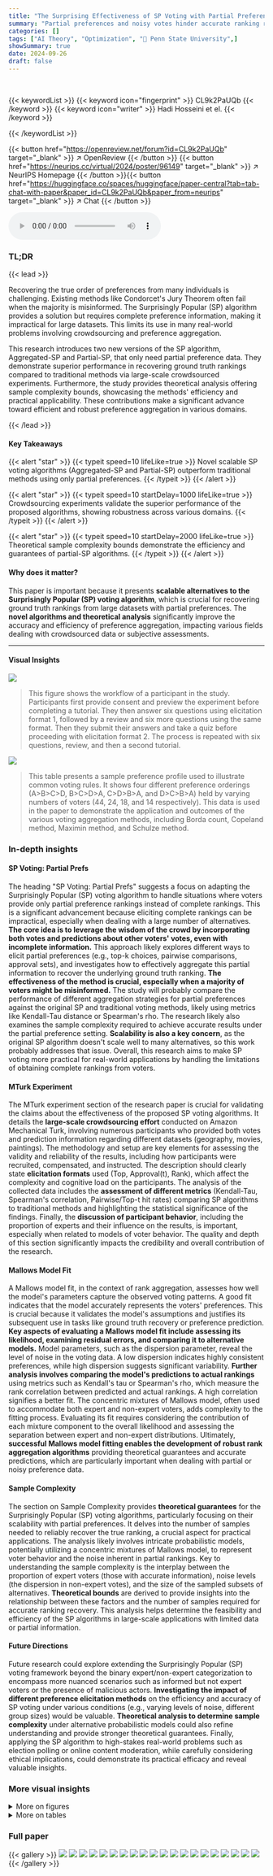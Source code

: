 ```yaml
---
title: "The Surprising Effectiveness of SP Voting with Partial Preferences"
summary: "Partial preferences and noisy votes hinder accurate ranking recovery; this paper introduces scalable SP voting variants, empirically demonstrating superior performance in recovering ground truth ranki..."
categories: []
tags: ["AI Theory", "Optimization", "🏢 Penn State University",]
showSummary: true
date: 2024-09-26
draft: false
---
```


<br>

{{< keywordList >}}
{{< keyword icon="fingerprint" >}} CL9k2PaUQb {{< /keyword >}}
{{< keyword icon="writer" >}} Hadi Hosseini et el. {{< /keyword >}}
 
{{< /keywordList >}}

{{< button href="https://openreview.net/forum?id=CL9k2PaUQb" target="_blank" >}}
↗ OpenReview
{{< /button >}}
{{< button href="https://neurips.cc/virtual/2024/poster/96149" target="_blank" >}}
↗ NeurIPS Homepage
{{< /button >}}{{< button href="https://huggingface.co/spaces/huggingface/paper-central?tab=tab-chat-with-paper&paper_id=CL9k2PaUQb&paper_from=neurips" target="_blank" >}}
↗ Chat
{{< /button >}}



<audio controls>
    <source src="https://ai-paper-reviewer.com/CL9k2PaUQb/podcast.wav" type="audio/wav">
    Your browser does not support the audio element.
</audio>


### TL;DR


{{< lead >}}

Recovering the true order of preferences from many individuals is challenging.  Existing methods like Condorcet's Jury Theorem often fail when the majority is misinformed. The Surprisingly Popular (SP) algorithm provides a solution but requires complete preference information, making it impractical for large datasets. This limits its use in many real-world problems involving crowdsourcing and preference aggregation.

This research introduces two new versions of the SP algorithm, Aggregated-SP and Partial-SP, that only need partial preference data.  They demonstrate superior performance in recovering ground truth rankings compared to traditional methods via large-scale crowdsourced experiments. Furthermore, the study provides theoretical analysis offering sample complexity bounds, showcasing the methods' efficiency and practical applicability. These contributions make a significant advance toward efficient and robust preference aggregation in various domains.

{{< /lead >}}


#### Key Takeaways

{{< alert "star" >}}
{{< typeit speed=10 lifeLike=true >}} Novel scalable SP voting algorithms (Aggregated-SP and Partial-SP) outperform traditional methods using only partial preferences. {{< /typeit >}}
{{< /alert >}}

{{< alert "star" >}}
{{< typeit speed=10 startDelay=1000 lifeLike=true >}} Crowdsourcing experiments validate the superior performance of the proposed algorithms, showing robustness across various domains. {{< /typeit >}}
{{< /alert >}}

{{< alert "star" >}}
{{< typeit speed=10 startDelay=2000 lifeLike=true >}} Theoretical sample complexity bounds demonstrate the efficiency and guarantees of partial-SP algorithms. {{< /typeit >}}
{{< /alert >}}

#### Why does it matter?
This paper is important because it presents **scalable alternatives to the Surprisingly Popular (SP) voting algorithm**, which is crucial for recovering ground truth rankings from large datasets with partial preferences. The **novel algorithms and theoretical analysis** significantly improve the accuracy and efficiency of preference aggregation, impacting various fields dealing with crowdsourced data or subjective assessments.

------
#### Visual Insights



![](https://ai-paper-reviewer.com/CL9k2PaUQb/figures_4_1.jpg)

> This figure shows the workflow of a participant in the study. Participants first provide consent and preview the experiment before completing a tutorial. They then answer six questions using elicitation format 1, followed by a review and six more questions using the same format. Then they submit their answers and take a quiz before proceeding with elicitation format 2. The process is repeated with six questions, review, and then a second tutorial.





![](https://ai-paper-reviewer.com/CL9k2PaUQb/tables_15_1.jpg)

> This table presents a sample preference profile used to illustrate common voting rules.  It shows four different preference orderings (A>B>C>D, B>C>D>A, C>D>B>A, and D>C>B>A) held by varying numbers of voters (44, 24, 18, and 14 respectively). This data is used in the paper to demonstrate the application and outcomes of the various voting aggregation methods, including Borda count, Copeland method, Maximin method, and Schulze method.





### In-depth insights


#### SP Voting: Partial Prefs
The heading "SP Voting: Partial Prefs" suggests a focus on adapting the Surprisingly Popular (SP) voting algorithm to handle situations where voters provide only partial preference rankings instead of complete rankings.  This is a significant advancement because eliciting complete rankings can be impractical, especially when dealing with a large number of alternatives. **The core idea is to leverage the wisdom of the crowd by incorporating both votes and predictions about other voters' votes, even with incomplete information.** This approach likely explores different ways to elicit partial preferences (e.g., top-k choices, pairwise comparisons, approval sets), and investigates how to effectively aggregate this partial information to recover the underlying ground truth ranking. **The effectiveness of the method is crucial, especially when a majority of voters might be misinformed.** The study will probably compare the performance of different aggregation strategies for partial preferences against the original SP and traditional voting methods, likely using metrics like Kendall-Tau distance or Spearman's rho.  The research likely also examines the sample complexity required to achieve accurate results under the partial preference setting.  **Scalability is also a key concern**, as the original SP algorithm doesn't scale well to many alternatives, so this work probably addresses that issue. Overall, this research aims to make SP voting more practical for real-world applications by handling the limitations of obtaining complete rankings from voters.

#### MTurk Experiment
The MTurk experiment section of the research paper is crucial for validating the claims about the effectiveness of the proposed SP voting algorithms.  It details the **large-scale crowdsourcing effort** conducted on Amazon Mechanical Turk, involving numerous participants who provided both votes and prediction information regarding different datasets (geography, movies, paintings).  The methodology and setup are key elements for assessing the validity and reliability of the results, including how participants were recruited, compensated, and instructed. The description should clearly state **elicitation formats** used (Top, Approval(t), Rank), which affect the complexity and cognitive load on the participants.  The analysis of the collected data includes the **assessment of different metrics** (Kendall-Tau, Spearman's correlation, Pairwise/Top-t hit rates) comparing SP algorithms to traditional methods and highlighting the statistical significance of the findings.  Finally, the **discussion of participant behavior**, including the proportion of experts and their influence on the results, is important, especially when related to models of voter behavior.  The quality and depth of this section significantly impacts the credibility and overall contribution of the research.

#### Mallows Model Fit
A Mallows model fit, in the context of rank aggregation, assesses how well the model's parameters capture the observed voting patterns.  A good fit indicates that the model accurately represents the voters' preferences.  This is crucial because it validates the model's assumptions and justifies its subsequent use in tasks like ground truth recovery or preference prediction. **Key aspects of evaluating a Mallows model fit include assessing its likelihood, examining residual errors, and comparing it to alternative models.**  Model parameters, such as the dispersion parameter, reveal the level of noise in the voting data. A low dispersion indicates highly consistent preferences, while high dispersion suggests significant variability. **Further analysis involves comparing the model's predictions to actual rankings** using metrics such as Kendall's tau or Spearman's rho, which measure the rank correlation between predicted and actual rankings.  A high correlation signifies a better fit. The concentric mixtures of Mallows model, often used to accommodate both expert and non-expert voters, adds complexity to the fitting process. Evaluating its fit requires considering the contribution of each mixture component to the overall likelihood and assessing the separation between expert and non-expert distributions. Ultimately, **successful Mallows model fitting enables the development of robust rank aggregation algorithms** providing theoretical guarantees and accurate predictions, which are particularly important when dealing with partial or noisy preference data.

#### Sample Complexity
The section on Sample Complexity provides **theoretical guarantees** for the Surprisingly Popular (SP) voting algorithms, particularly focusing on their scalability with partial preferences.  It delves into the number of samples needed to reliably recover the true ranking, a crucial aspect for practical applications.  The analysis likely involves intricate probabilistic models, potentially utilizing a concentric mixtures of Mallows model, to represent voter behavior and the noise inherent in partial rankings. Key to understanding the sample complexity is the interplay between the proportion of expert voters (those with accurate information), noise levels (the dispersion in non-expert votes), and the size of the sampled subsets of alternatives. **Theoretical bounds** are derived to provide insights into the relationship between these factors and the number of samples required for accurate ranking recovery. This analysis helps determine the feasibility and efficiency of the SP algorithms in large-scale applications with limited data or partial information.

#### Future Directions
Future research could explore extending the Surprisingly Popular (SP) voting framework beyond the binary expert/non-expert categorization to encompass more nuanced scenarios such as informed but not expert voters or the presence of malicious actors.  **Investigating the impact of different preference elicitation methods** on the efficiency and accuracy of SP voting under various conditions (e.g., varying levels of noise, different group sizes) would be valuable.  **Theoretical analysis to determine sample complexity** under alternative probabilistic models could also refine understanding and provide stronger theoretical guarantees. Finally, applying the SP algorithm to high-stakes real-world problems such as election polling or online content moderation, while carefully considering ethical implications, could demonstrate its practical efficacy and reveal valuable insights.


### More visual insights

<details>
<summary>More on figures
</summary>


![](https://ai-paper-reviewer.com/CL9k2PaUQb/figures_6_1.jpg)

> This figure compares the performance of different elicitation formats (Top-Top, Top-App(3), Top-Rank, Rank-Top, App(2)-App(2), App(3)-Rank, and Rank-Rank) in predicting ground-truth rankings.  The comparison is done using two metrics: Kendall-Tau correlation and Spearman’s ρ correlation.  Higher values on both metrics indicate better agreement with the ground truth.  All results shown in the figure use the Copeland aggregation rule.


![](https://ai-paper-reviewer.com/CL9k2PaUQb/figures_6_2.jpg)

> This figure compares the performance of the Partial-SP algorithm against Copeland (a standard voting method without prediction information).  The comparison is done using two metrics: pairwise hit rate and Top-t hit rate.  Both metrics measure how well the algorithms recover the ground truth ranking. The elicitation format used for the votes and predictions in this experiment is Approval(2)-Approval(2), meaning voters select their top 2 most preferred alternatives and predict the top 2 choices others will make.


![](https://ai-paper-reviewer.com/CL9k2PaUQb/figures_7_1.jpg)

> This figure compares the performance of different elicitation formats (ways of collecting votes and predictions from voters) in predicting the true ranking of items.  It uses two metrics, Kendall-Tau and Spearman's ρ, to measure the correlation between the predicted ranking and the actual ranking.  Copeland, a specific voting rule, was used for aggregation in all cases. Higher values indicate better performance.


![](https://ai-paper-reviewer.com/CL9k2PaUQb/figures_7_2.jpg)

> This figure compares the posterior distributions of the parameters of a concentric mixture of Mallows models fitted to both real and synthetic data.  The model is used to simulate voter behavior, distinguishing between experts and non-experts. The plot shows that experts' votes are closer to the ground truth, but their predictions are further away. Non-experts show a large dispersion in both votes and predictions. The proportion of experts is less than 20% in both datasets, indicating a minority of experts influencing the overall results.


![](https://ai-paper-reviewer.com/CL9k2PaUQb/figures_8_1.jpg)

> This figure compares the inferred parameters of the Concentric mixtures of Mallows model, which was used to simulate voter behavior, for both real and synthetic data.  The parameters compared include the proportion of experts, the dispersion parameters of expert votes and predictions, and the dispersion parameters of non-expert votes and predictions.  The results show that the model accurately reflects the behavior of experts and non-experts in the real data, with experts exhibiting tighter distributions around the ground truth and non-experts demonstrating greater dispersion.  The proportion of experts in both datasets was found to be less than 20%.


![](https://ai-paper-reviewer.com/CL9k2PaUQb/figures_17_1.jpg)

> This figure shows a directed graph representing pairwise comparisons between four alternatives (A, B, C, and D).  The weights on the edges indicate the number of voters who preferred one alternative over another.  This graph is used in the Schulze voting rule to determine the aggregated ranking of the alternatives based on the strength of preferences.


![](https://ai-paper-reviewer.com/CL9k2PaUQb/figures_18_1.jpg)

> This figure compares the performance of different elicitation formats in predicting ground truth rankings, using Kendall-Tau and Spearman's ρ correlations as metrics.  The elicitation formats are evaluated across various combinations of vote and prediction types, such as Top-Top, Top-Approval(3), Top-Rank, etc.  The results demonstrate the impact of different elicitation strategies on the accuracy of ranking recovery, with higher correlation indicating better performance. Copeland is consistently used as the aggregation rule across all formats.


![](https://ai-paper-reviewer.com/CL9k2PaUQb/figures_19_1.jpg)

> This figure compares the performance of different elicitation formats in predicting ground-truth rankings using Kendall-Tau and Spearman's ρ correlations.  The higher the correlation, the better the prediction. All results use the Copeland aggregation rule. The x-axis represents the different elicitation formats, while the y-axis shows the correlation values.  Error bars are included for statistical significance.


![](https://ai-paper-reviewer.com/CL9k2PaUQb/figures_20_1.jpg)

> The figure compares the performance of different elicitation formats in recovering the ground-truth ranking using Kendall-Tau and Spearman's ρ correlations.  The results show how well each method's prediction aligns with the true ranking, with higher correlation indicating better accuracy. All results use Copeland as the aggregation rule for the final ranking generation.  The x-axis shows different elicitation formats (combining vote and prediction formats), and the y-axis shows the correlation values.


![](https://ai-paper-reviewer.com/CL9k2PaUQb/figures_23_1.jpg)

> This figure presents a bar chart illustrating the average time taken by participants to complete tutorials and answer questions for various elicitation formats.  It demonstrates that tutorial completion generally required more time than answering the questions themselves.  Statistically, only the Approval(3)-Rank format showed a significant difference in question response time, suggesting comparable cognitive load across other formats.


![](https://ai-paper-reviewer.com/CL9k2PaUQb/figures_24_1.jpg)

> This figure presents the results of a human-subject study evaluating the difficulty and expressiveness of different elicitation formats for gathering partial preferences.  Participants rated each format on a scale for both difficulty and how much information they felt they could express. The results show that the participants generally found the tasks relatively easy regardless of the format, and the expressiveness of the formats was also fairly similar, not significantly favoring one over another.


![](https://ai-paper-reviewer.com/CL9k2PaUQb/figures_24_2.jpg)

> This figure compares the performance of different elicitation formats in predicting ground truth rankings using two correlation metrics: Kendall-Tau and Spearman's ρ.  The x-axis represents the various elicitation formats tested (Top-Top, Top-Approval(3), etc.), while the y-axis shows the correlation scores.  Higher scores indicate better prediction accuracy.  All results in this figure use the Copeland aggregation rule. The error bars likely represent confidence intervals or standard deviations to help evaluate the reliability of the results.


![](https://ai-paper-reviewer.com/CL9k2PaUQb/figures_25_1.jpg)

> This figure compares the performance of different elicitation formats (Top-Top, Top-Approval(3), Top-Rank, Approval(2)-Approval(2), Rank-Top, Rank-Rank) in predicting ground-truth rankings.  The comparison is done using two metrics: Kendall-Tau correlation and Spearman’s ρ correlation. Higher values for both metrics indicate better performance.  All results shown in the figure used Copeland as the aggregation rule.


![](https://ai-paper-reviewer.com/CL9k2PaUQb/figures_26_1.jpg)

> This figure displays the performance of different elicitation formats in predicting ground truth rankings, measured by Kendall-Tau and Spearman's ρ correlations.  The higher the correlation, the better the performance.  All results used the Copeland aggregation rule. The x-axis represents different elicitation formats, and the y-axis represents the correlation values.


![](https://ai-paper-reviewer.com/CL9k2PaUQb/figures_27_1.jpg)

> This figure compares the performance of the Partial-SP algorithm against the Copeland method (which doesn't use prediction information).  It uses two metrics to assess accuracy: pairwise hit rate (measuring the fraction of correctly ordered pairs at different distances in the ground truth ranking) and top-t hit rate (measuring the fraction of top-t alternatives that are correctly identified). The elicitation format used in this comparison is Approval(2)-Approval(2).


![](https://ai-paper-reviewer.com/CL9k2PaUQb/figures_27_2.jpg)

> This figure compares the performance of the Partial-SP algorithm against the Copeland method (which does not use prediction information).  The comparison is made using two metrics: pairwise hit rate and top-t hit rate.  The results show that incorporating prediction information significantly improves the accuracy of the Partial-SP algorithm, especially when the top-t hit rate is considered. The elicitation format used for both methods was Approval(2)-Approval(2).


![](https://ai-paper-reviewer.com/CL9k2PaUQb/figures_27_3.jpg)

> This figure compares the performance of the Partial-SP algorithm (incorporating prediction information) against the Copeland method (using only votes) in terms of recovering the ground truth ranking.  The comparison is shown using two metrics: pairwise hit rate (at varying distances) and Top-t hit rate.  The elicitation format used was Approval(2)-Approval(2), meaning voters provided approval sets of size 2 for both their votes and predictions. The figure illustrates the impact of including prediction information on the accuracy of ranking recovery, particularly at increasing distances from the ground truth.


![](https://ai-paper-reviewer.com/CL9k2PaUQb/figures_27_4.jpg)

> This figure compares the performance of the Partial-SP algorithm with the Copeland method (which doesn't use prediction information) in terms of accuracy in predicting rankings.  Two metrics are used: pairwise hit rate (accuracy of predicting the relative order of pairs of alternatives, at varying distances in the ground truth ranking) and Top-t hit rate (accuracy of predicting the top t alternatives, in any order). The elicitation format used for both methods is Approval(2)-Approval(2), meaning voters provided their top two choices and predicted the top two choices for other voters.  The results show that using prediction information (Partial-SP) significantly improves accuracy compared to using only vote information (Copeland).


![](https://ai-paper-reviewer.com/CL9k2PaUQb/figures_27_5.jpg)

> This figure compares the performance of the Partial-SP algorithm (which incorporates prediction information) against the Copeland method (which uses only votes) in terms of accuracy for recovering the true ranking.  It uses two metrics: pairwise hit rate (measuring the proportion of correctly ordered pairs at varying distances from the true ordering) and top-t hit rate (measuring the proportion of top t items correctly identified).  The elicitation format employed in this comparison is Approval(2)-Approval(2), where voters provide their top 2 choices (vote) and their prediction of the top 2 choices of others (prediction). The results demonstrate that incorporating prediction data significantly boosts the accuracy of the Partial-SP approach compared to using only votes.


![](https://ai-paper-reviewer.com/CL9k2PaUQb/figures_27_6.jpg)

> This figure compares the performance of the Partial-SP algorithm with the Copeland method (which doesn't use prediction information).  The comparison is done using two metrics: pairwise hit rate and Top-t hit rate.  The results illustrate the impact of incorporating prediction information from voters in improving the accuracy of ranking recovery using the Partial-SP method. The elicitation format used for this comparison is Approval(2)-Approval(2), meaning that voters only provided approval sets of size two for both their vote and their prediction of other voters' approvals.


![](https://ai-paper-reviewer.com/CL9k2PaUQb/figures_27_7.jpg)

> This figure compares the performance of the Partial-SP algorithm against the Copeland voting method (without prediction information).  The comparison is made using two metrics: pairwise hit rate (at varying distances) and Top-t hit rate.  Both metrics evaluate the accuracy of correctly ranking pairs or top-t alternatives. The elicitation format used in this experiment was Approval(2)-Approval(2), where voters provide approvals (2) for votes and approvals(2) for predictions.


![](https://ai-paper-reviewer.com/CL9k2PaUQb/figures_28_1.jpg)

> This figure compares the performance of different elicitation formats in predicting ground-truth rankings using two correlation metrics: Kendall-Tau and Spearman's ρ.  Higher correlation values indicate better alignment between predicted and actual rankings. The results show that all elicitation formats that use predictions (Partial-SP and Aggregated-SP) significantly outperform Copeland (no prediction information). The x-axis represents the different elicitation formats, and the y-axis represents the correlation values.


![](https://ai-paper-reviewer.com/CL9k2PaUQb/figures_29_1.jpg)

> The figure shows the Kendall-tau correlation between the rankings obtained using different methods for various elicitation formats across three datasets (Geography, Movies, Paintings).  Partial-SP and Aggregated-SP consistently outperform conventional aggregation methods, with performance improving as more information is elicited.  The use of different aggregation rules within SP doesn't significantly affect results.


![](https://ai-paper-reviewer.com/CL9k2PaUQb/figures_29_2.jpg)

> This figure compares the performance of Copeland-Aggregated Partial-SP and the standard Copeland rule using two different metrics: pairwise hit rate and Top-t hit rate.  The comparison is done for real data obtained from the crowdsourcing experiment and simulated data generated using a concentric mixtures of Mallows model. The figure shows that both methods exhibit similar trends across various pairwise distances and top-t metrics, indicating that the simulated model effectively captures the behavior observed in real-world data.


![](https://ai-paper-reviewer.com/CL9k2PaUQb/figures_32_1.jpg)

> This figure compares the performance of different elicitation formats in predicting ground truth rankings using two metrics: Kendall-Tau and Spearman's p correlations.  Higher correlation values indicate better agreement between predicted and actual rankings.  The results shown all use the Copeland aggregation rule.


![](https://ai-paper-reviewer.com/CL9k2PaUQb/figures_33_1.jpg)

> This figure shows the performance comparison of different elicitation formats in predicting ground-truth rankings using two metrics: Kendall-Tau and Spearman's ρ.  The higher the correlation, the better the prediction.  All results presented here used the Copeland aggregation rule.


![](https://ai-paper-reviewer.com/CL9k2PaUQb/figures_33_2.jpg)

> This figure compares the performance of different elicitation methods (Top-Top, Top-Approval(3), Top-Rank, Approval(2)-Approval(2), Rank-Top, Rank-Rank) in predicting ground truth rankings.  The accuracy is measured using Kendall-Tau and Spearman's ρ correlation coefficients, with higher values indicating better performance.  The results demonstrate that elicitation formats including complete ranking information consistently outperform those that only use partial ranking information.


![](https://ai-paper-reviewer.com/CL9k2PaUQb/figures_33_3.jpg)

> This figure compares the performance of different elicitation formats (Top-Top, Top-Approval(3), Top-Rank, Approval(2)-Approval(2), Rank-Top, Rank-Rank) in predicting ground-truth rankings, using Kendall-Tau and Spearman’s ρ correlations as evaluation metrics. The results show the impact of various elicitation methods on the accuracy of rank prediction, indicating the effectiveness of different methods in recovering ground truth rankings.  The Copeland rule is used as the aggregation method for all results.


![](https://ai-paper-reviewer.com/CL9k2PaUQb/figures_34_1.jpg)

> This figure compares the performance of different elicitation formats (ways of asking participants for their preferences) in predicting the true ranking of items.  It uses two metrics: Kendall-Tau and Spearman's ρ, both measuring the correlation between the predicted and actual rankings.  Higher scores indicate better agreement.  The results show that all methods using predictions perform better than using only votes. Copeland aggregation was used for all results.


![](https://ai-paper-reviewer.com/CL9k2PaUQb/figures_34_2.jpg)

> The figure compares the performance of different elicitation formats in predicting ground-truth rankings using Kendall-Tau and Spearman's ρ correlations.  Each bar represents a different elicitation format (e.g., Top-Top, Approval (3)-Rank). The height of the bar indicates the correlation between the predicted ranking and the ground truth ranking. Copeland is used as the aggregation rule. Higher correlations indicate better performance.


![](https://ai-paper-reviewer.com/CL9k2PaUQb/figures_34_3.jpg)

> This figure compares the performance of different elicitation methods (Top-Top, Top-Approval(3), Top-Rank, etc.) in recovering ground truth rankings using two different correlation metrics: Kendall-Tau and Spearman's ρ.  Copeland is used as the aggregation rule across all methods. The higher the correlation values (closer to 1.0), the better the performance of the elicitation method in recovering the true ranking.


![](https://ai-paper-reviewer.com/CL9k2PaUQb/figures_35_1.jpg)

> This figure compares the performance of different elicitation methods (Top-Top, Top-Approval(3), Top-Rank, Approval(2)-Approval(2), Rank-Top, Rank-Rank) in predicting ground truth rankings.  The accuracy is measured using two metrics: Kendall-Tau correlation and Spearman's ρ correlation.  Higher values indicate better agreement between the predicted and actual rankings. All results shown used the Copeland aggregation rule.


</details>




<details>
<summary>More on tables
</summary>


![](https://ai-paper-reviewer.com/CL9k2PaUQb/tables_16_1.jpg)
> This table shows the results of pairwise comparisons between alternatives A, B, C, and D using the Copeland rule. Each row represents a pairwise comparison between two alternatives, and the 'Winner' column indicates which alternative won the comparison based on majority preference.

![](https://ai-paper-reviewer.com/CL9k2PaUQb/tables_16_2.jpg)
> This table shows, for each alternative, its worst pairwise defeat and the margin of that defeat. The margin is calculated as the difference in votes between the alternative and its worst opponent.  It is used in the Maximin voting rule to determine the ranking of alternatives.

![](https://ai-paper-reviewer.com/CL9k2PaUQb/tables_17_1.jpg)
> This table presents the results of pairwise comparisons between alternatives (A, B, C, D) using the Copeland rule.  For each pair of alternatives, it indicates which alternative won the pairwise comparison (e.g., A vs B, B won).  The table serves as input for calculating the Copeland scores.  The Copeland score of an alternative is simply the number of times it wins in these pairwise comparisons. This is then used to produce the final ranking of the alternatives.

![](https://ai-paper-reviewer.com/CL9k2PaUQb/tables_17_2.jpg)
> This table presents the results of pairwise comparisons between alternatives A, B, C, and D, using the Copeland voting rule. The winner of each pairwise comparison is indicated. This is an intermediate step in the Copeland method, where the final ranking is determined by the total number of pairwise wins for each alternative.

</details>




### Full paper

{{< gallery >}}
<img src="https://ai-paper-reviewer.com/CL9k2PaUQb/1.png" class="grid-w50 md:grid-w33 xl:grid-w25" />
<img src="https://ai-paper-reviewer.com/CL9k2PaUQb/2.png" class="grid-w50 md:grid-w33 xl:grid-w25" />
<img src="https://ai-paper-reviewer.com/CL9k2PaUQb/3.png" class="grid-w50 md:grid-w33 xl:grid-w25" />
<img src="https://ai-paper-reviewer.com/CL9k2PaUQb/4.png" class="grid-w50 md:grid-w33 xl:grid-w25" />
<img src="https://ai-paper-reviewer.com/CL9k2PaUQb/5.png" class="grid-w50 md:grid-w33 xl:grid-w25" />
<img src="https://ai-paper-reviewer.com/CL9k2PaUQb/6.png" class="grid-w50 md:grid-w33 xl:grid-w25" />
<img src="https://ai-paper-reviewer.com/CL9k2PaUQb/7.png" class="grid-w50 md:grid-w33 xl:grid-w25" />
<img src="https://ai-paper-reviewer.com/CL9k2PaUQb/8.png" class="grid-w50 md:grid-w33 xl:grid-w25" />
<img src="https://ai-paper-reviewer.com/CL9k2PaUQb/9.png" class="grid-w50 md:grid-w33 xl:grid-w25" />
<img src="https://ai-paper-reviewer.com/CL9k2PaUQb/10.png" class="grid-w50 md:grid-w33 xl:grid-w25" />
<img src="https://ai-paper-reviewer.com/CL9k2PaUQb/11.png" class="grid-w50 md:grid-w33 xl:grid-w25" />
<img src="https://ai-paper-reviewer.com/CL9k2PaUQb/12.png" class="grid-w50 md:grid-w33 xl:grid-w25" />
<img src="https://ai-paper-reviewer.com/CL9k2PaUQb/13.png" class="grid-w50 md:grid-w33 xl:grid-w25" />
<img src="https://ai-paper-reviewer.com/CL9k2PaUQb/14.png" class="grid-w50 md:grid-w33 xl:grid-w25" />
<img src="https://ai-paper-reviewer.com/CL9k2PaUQb/15.png" class="grid-w50 md:grid-w33 xl:grid-w25" />
<img src="https://ai-paper-reviewer.com/CL9k2PaUQb/16.png" class="grid-w50 md:grid-w33 xl:grid-w25" />
<img src="https://ai-paper-reviewer.com/CL9k2PaUQb/17.png" class="grid-w50 md:grid-w33 xl:grid-w25" />
<img src="https://ai-paper-reviewer.com/CL9k2PaUQb/18.png" class="grid-w50 md:grid-w33 xl:grid-w25" />
<img src="https://ai-paper-reviewer.com/CL9k2PaUQb/19.png" class="grid-w50 md:grid-w33 xl:grid-w25" />
<img src="https://ai-paper-reviewer.com/CL9k2PaUQb/20.png" class="grid-w50 md:grid-w33 xl:grid-w25" />
{{< /gallery >}}